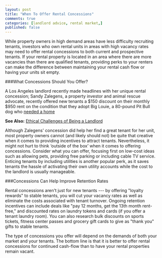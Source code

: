 ```yaml
---
layout: post
title: "When To Offer Rental Concessions"
comments: true
categories: [landlord advice, rental market,]
published: false
---
```


While property owners in high demand areas have less difficulty recruiting tenants, investors who own rental units in areas with high vacancy rates may need to offer rental concessions to both current and prospective tenants. If your rental property is located in an area where there are more vacancies than there are qualified tenants, providing perks to your renters can make the difference between maintaining your rental cash flow or having your units sit empty.

###What Concessions Should You Offer?

A Los Angeles landlord recently made headlines with her unique rental concession; Sandy Zalegens, a property investor and animal rescue advocate, recently offered new tenants a $150 discount on their monthly $950 rent on the condition that they adopt Big Louie, a 80-pound Pit Bull dog who [needed a home](http://www.huffingtonpost.com/2012/08/17/pitbulls-landlord-discounts-rent_n_1790737.html])

**See Also:** [Ethical Challenges of Being a Landlord](http://www.rentobo.com/blog/ethical-challenges-of-being-a-landlord/)

Although Zalegens' concession did help her find a great tenant for her unit, most property owners cannot (and likely should not) be quite that creative when it comes to providing incentives to attract tenants. Nevertheless, it might not hurt to think ‘outside of the box’ when it comes to offering concessions. Consider what you can offer, focusing first on low-cost ideas such as allowing pets, providing free parking or including cable TV service. Enticing tenants by including utilities is another popular perk, as it saves tenants the hassle of activating their own utility accounts while the cost to the landlord is usually manageable.

###Concessions Can Help Improve Retention Rates

Rental concessions aren't just for new tenants --- by offering "loyalty rewards" to stable tenants, you will cut your vacancy rates as well as eliminate the costs associated with tenant turnover. Ongoing retention incentives can include deals like "pay 12 months, get the 13th month rent-free," and discounted rates on laundry tokens and cards (if you offer a tenant laundry room). You can also research bulk discounts on sports tickets, fitness center passes and grocery gift cards to give as "thank you" gifts to stable tenants.
 
The type of concessions you offer will depend on the demands of both your market and your tenants. The bottom line is that it is better to offer rental concessions for continued cash-flow than to have your rental properties remain vacant.